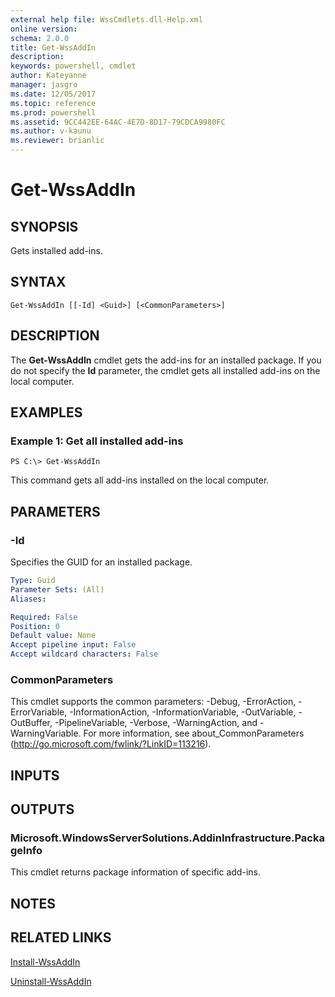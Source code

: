 ```yaml
---
external help file: WssCmdlets.dll-Help.xml
online version: 
schema: 2.0.0
title: Get-WssAddIn
description: 
keywords: powershell, cmdlet
author: Kateyanne
manager: jasgro
ms.date: 12/05/2017
ms.topic: reference
ms.prod: powershell
ms.assetid: 9CC442EE-64AC-4E7D-8D17-79CDCA9980FC
ms.author: v-kaunu
ms.reviewer: brianlic
---
```


# Get-WssAddIn

## SYNOPSIS
Gets installed add-ins.

## SYNTAX

```
Get-WssAddIn [[-Id] <Guid>] [<CommonParameters>]
```

## DESCRIPTION
The **Get-WssAddIn** cmdlet gets the add-ins for an installed package.
If you do not specify the **Id** parameter, the cmdlet gets all installed add-ins on the local computer.

## EXAMPLES

### Example 1: Get all installed add-ins
```
PS C:\> Get-WssAddIn
```

This command gets all add-ins installed on the local computer.

## PARAMETERS

### -Id
Specifies the GUID for an installed package.

```yaml
Type: Guid
Parameter Sets: (All)
Aliases: 

Required: False
Position: 0
Default value: None
Accept pipeline input: False
Accept wildcard characters: False
```

### CommonParameters
This cmdlet supports the common parameters: -Debug, -ErrorAction, -ErrorVariable, -InformationAction, -InformationVariable, -OutVariable, -OutBuffer, -PipelineVariable, -Verbose, -WarningAction, and -WarningVariable. For more information, see about_CommonParameters (http://go.microsoft.com/fwlink/?LinkID=113216).

## INPUTS

## OUTPUTS

### Microsoft.WindowsServerSolutions.AddinInfrastructure.PackageInfo
This cmdlet returns package information of specific add-ins.

## NOTES

## RELATED LINKS

[Install-WssAddIn](./Install-WssAddIn.md)

[Uninstall-WssAddIn](./Uninstall-WssAddIn.md)


